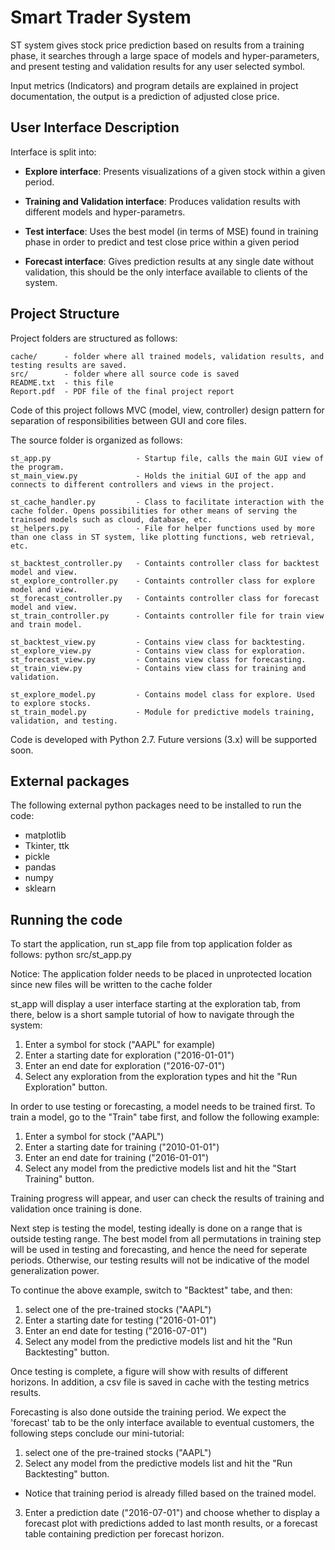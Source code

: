 # Smart Trader System
ST system gives stock price prediction based on results from a training  phase, it searches through a large space of models and hyper-parameters, and present testing and validation results for any user selected symbol.

Input metrics (Indicators) and program details are explained in project documentation, the output is a prediction of adjusted close price.

## User Interface Description

Interface is split into:

* **Explore interface**:
   Presents visualizations of a given stock within a given period.

* **Training and Validation interface**:
   Produces validation results with different models and hyper-parametrs.

* **Test interface**:
   Uses the best model (in terms of MSE) found in training phase in order to predict and test close price within a given period

* **Forecast interface**:
   Gives prediction results at any single date without validation, this should be the only interface available to clients of the system.

## Project Structure

Project folders are structured as follows:

	cache/		- folder where all trained models, validation results, and testing results are saved.
	src/		- folder where all source code is saved
	README.txt	- this file
	Report.pdf	- PDF file of the final project report

Code of this project follows MVC (model, view, controller) design pattern for separation of responsibilities between GUI and core files.

The source folder is organized as follows:

	st_app.py					- Startup file, calls the main GUI view of the program.
	st_main_view.py				- Holds the initial GUI of the app and connects to different controllers and views in the project.

	st_cache_handler.py			- Class to facilitate interaction with the cache folder. Opens possibilities for other means of serving the trainsed models such as cloud, database, etc.
	st_helpers.py				- File for helper functions used by more than one class in ST system, like plotting functions, web retrieval, etc.

	st_backtest_controller.py	- Containts controller class for backtest model and view.
	st_explore_controller.py	- Containts controller class for explore model and view.
	st_forecast_controller.py	- Containts controller class for forecast model and view.
	st_train_controller.py		- Containts controller file for train view and train model.

	st_backtest_view.py			- Contains view class for backtesting.
	st_explore_view.py			- Contains view class for exploration.
	st_forecast_view.py			- Contains view class for forecasting.
	st_train_view.py			- Contains view class for training and validation.
	
	st_explore_model.py			- Contains model class for explore. Used to explore stocks.
	st_train_model.py			- Module for predictive models training, validation, and testing.

Code is developed with Python 2.7. Future versions (3.x) will be supported soon.


## External packages

The following external python packages need to be installed to run the code:
* matplotlib
* Tkinter, ttk
* pickle
* pandas
* numpy
* sklearn


## Running the code

To start the application, run st_app file from top application folder as follows:
python src/st_app.py

Notice: The application folder needs to be placed in unprotected location since new files will be written to the cache folder

st_app will display a user interface starting at the exploration tab, from there, below is a short sample tutorial of how to navigate through the system:

1. Enter a symbol for stock ("AAPL" for example)
2. Enter a starting date for exploration ("2016-01-01")
3. Enter an end date for exploration ("2016-07-01")
4. Select any exploration from the exploration types and hit the "Run Exploration" button.

In order to use testing or forecasting, a model needs to be trained first. To train a model, go to the "Train" tabe first, and follow the following example:

1. Enter a symbol for stock ("AAPL")
2. Enter a starting date for training ("2010-01-01")
3. Enter an end date for training ("2016-01-01")
4. Select any model from the predictive models list and hit the "Start Training" button.

Training progress will appear, and user can check the results of training and validation once training is done.

Next step is testing the model, testing ideally is done on a range that is outside testing range. 
The best model from all permutations in training step will be used in testing and forecasting, and hence the need for seperate periods. Otherwise, our testing results will not be indicative of the model generalization power.

To continue the above example, switch to "Backtest" tabe, and then:

1. select one of the pre-trained stocks ("AAPL")
2. Enter a starting date for testing ("2016-01-01")
3. Enter an end date for testing ("2016-07-01")
4. Select any model from the predictive models list and hit the "Run Backtesting" button.

Once testing is complete, a figure will show with results of different horizons. In addition, a csv file is saved in cache with the testing metrics results.

Forecasting is also done outside the training period. We expect the 'forecast' tab to be the only interface available to eventual customers, the following steps conclude our mini-tutorial:

1. select one of the pre-trained stocks ("AAPL")
2. Select any model from the predictive models list and hit the "Run Backtesting" button.
* Notice that training period is already filled based on the trained model.
3. Enter a prediction date ("2016-07-01") and choose whether to display a forecast plot with predictions added to last month results, or a forecast table containing prediction per forecast horizon.
